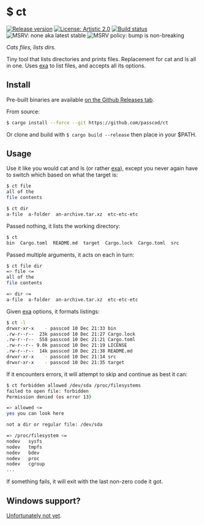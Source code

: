 # $ ct

[![Release version](https://flat.badgen.net/github/release/passcod/ct/stable)](https://github.com/passcod/ct/releases)
[![License: Artistic 2.0](https://flat.badgen.net/github/license/passcod/ct)](./LICENSE)
[![Build status](https://flat.badgen.net/travis/passcod/ct/main)](https://travis-ci.com/passcod/ct)
![MSRV: none aka latest stable](https://flat.badgen.net/badge/MSRV/latest%20stable/purple)
![MSRV policy: bump is non-breaking](https://flat.badgen.net/badge/MSRV%20policy/non-breaking/orange)

_Cats files, lists dirs._

Tiny tool that lists directories and prints files. Replacement for cat and ls
all in one. Uses [exa] to list files, and accepts all its options.

[exa]: https://the.exa.website

## Install

Pre-built binaries are available [on the Github Releases tab](https://github.com/passcod/ct/releases).

From source:

```bash
$ cargo install --force --git https://github.com/passcod/ct
```

Or clone and build with `$ cargo build --release` then place in your $PATH.

## Usage

Use it like you would cat and ls (or rather [exa]), except you never again have
to switch which based on what the target is:

```bash
$ ct file
all of the
file contents

$ ct dir
a-file  a-folder  an-archive.tar.xz  etc-etc-etc
```

Passed nothing, it lists the working directory:

```bash
$ ct
bin  Cargo.toml  README.md  target  Cargo.lock  Cargo.toml  src
```

Passed multiple arguments, it acts on each in turn:

```bash
$ ct file dir
=> file <=
all of the
file contents

=> dir <=
a-file  a-folder  an-archive.tar.xz  etc-etc-etc
```

Given [exa] options, it formats listings:

```bash
$ ct -l
drwxr-xr-x    - passcod 10 Dec 21:33 bin
.rw-r--r--  23k passcod 10 Dec 21:27 Cargo.lock
.rw-r--r--  558 passcod 10 Dec 21:21 Cargo.toml
.rw-r--r-- 9.0k passcod 10 Dec 21:19 LICENSE
.rw-r--r--  14k passcod 10 Dec 21:38 README.md
drwxr-xr-x    - passcod 10 Dec 21:14 src
drwxr-xr-x    - passcod 10 Dec 21:35 target
```

If it encounters errors, it will attempt to skip and continue as best it can:

```bash
$ ct forbidden allowed /dev/sda /proc/filesystems
failed to open file: forbidden
Permission denied (os error 13)

=> allowed <=
yes you can look here

not a dir or regular file: /dev/sda

=> /proc/filesystem <=
nodev   sysfs
nodev   tmpfs
nodev   bdev
nodev   proc
nodev   cgroup
...
```

If something fails, it will exit with the last non-zero code it got.

## Windows support?

[Unfortunately not yet](https://github.com/ogham/exa/issues/32).
